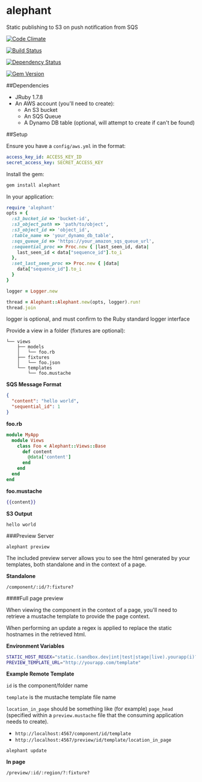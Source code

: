 alephant
=========

Static publishing to S3 on push notification from SQS

[![Code Climate](https://codeclimate.com/repos/52d6bec56956802e26011a0f/badges/fce457795179641460e0/gpa.png)](https://codeclimate.com/repos/52d6bec56956802e26011a0f/feed)

[![Build Status](https://travis-ci.org/BBC-News/alephant.png?branch=master)](https://travis-ci.org/BBC-News/alephant)

[![Dependency Status](https://gemnasium.com/BBC-News/alephant.png)](https://gemnasium.com/BBC-News/alephant)

[![Gem Version](https://badge.fury.io/rb/alephant.png)](http://badge.fury.io/rb/alephant)

##Dependencies

- JRuby 1.7.8
- An AWS account (you'll need to create):
  - An S3 bucket
  - An SQS Queue
  - A Dynamo DB table (optional, will attempt to create if can't be found)

##Setup

Ensure you have a `config/aws.yml` in the format:

```yaml
access_key_id: ACCESS_KEY_ID
secret_access_key: SECRET_ACCESS_KEY
```

Install the gem:

```sh
gem install alephant
```

In your application:

```rb
require 'alephant'
opts = {
  :s3_bucket_id => 'bucket-id',
  :s3_object_path => 'path/to/object',
  :s3_object_id => 'object_id',
  :table_name => 'your_dynamo_db_table',
  :sqs_queue_id => 'https://your_amazon_sqs_queue_url',
  :sequential_proc => Proc.new { |last_seen_id, data|
    last_seen_id < data["sequence_id"].to_i
  },
  :set_last_seen_proc => Proc.new { |data|
    data["sequence_id"].to_i
  }
}

logger = Logger.new

thread = Alephant::Alephant.new(opts, logger).run!
thread.join
```

logger is optional, and must confirm to the Ruby standard logger interface

Provide a view in a folder (fixtures are optional):

```
└── views
    ├── models
    │   └── foo.rb
    ├── fixtures
    │   └── foo.json
    └── templates
        └── foo.mustache
```

**SQS Message Format**

```json
{
  "content": "hello world",
  "sequential_id": 1
}
```

**foo.rb**

```rb
module MyApp
  module Views
    class Foo < Alephant::Views::Base
      def content
        @data['content']
      end
    end
  end
end
```

**foo.mustache**

```mustache
{{content}}
```

**S3 Output**

```
hello world
```

###Preview Server

`alephant preview`

The included preview server allows you to see the html generated by your
templates, both standalone and in the context of a page.

**Standalone**

`/component/:id/?:fixture?`

####Full page preview

When viewing the component in the context of a page, you'll need to retrieve a
mustache template to provide the page context.

When performing an update a regex is applied to replace the static hostnames in
the retrieved html.

**Environment Variables**

```sh
STATIC_HOST_REGEX="static.(sandbox.dev|int|test|stage|live).yourapp(i)?.com\/"
PREVIEW_TEMPLATE_URL="http://yourapp.com/template"
```

**Example Remote Template**

`id` is the component/folder name  

`template` is the mustache template file name  

`location_in_page` should be something like (for example) `page_head` (specified within a `preview.mustache` file that the consuming application needs to create).

- `http://localhost:4567/component/id/template`
- `http://localhost:4567/preview/id/template/location_in_page`

`alephant update`

**In page**

`/preview/:id/:region/?:fixture?`

